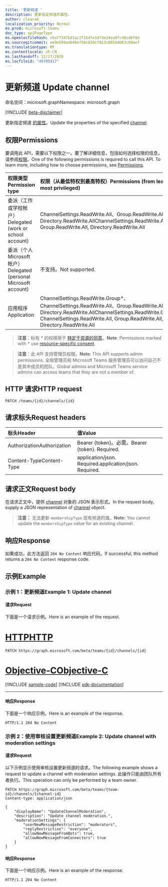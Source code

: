 ```yaml
---
title: '更新频道 '
description: 更新指定频道的属性。
author: clearab
localization_priority: Normal
ms.prod: microsoft-teams
doc_type: apiPageType
ms.openlocfilehash: c6af7347bd1ac2f164fe1d73e24ea9fc48cd6f8d
ms.sourcegitcommit: ee9e594ad64bef5bc839cf813c0854d083c00aef
ms.translationtype: MT
ms.contentlocale: zh-CN
ms.lasthandoff: 12/17/2020
ms.locfileid: "49705917"
---
```

# <a name="update-channel"></a><span data-ttu-id="24021-103">更新频道 </span><span class="sxs-lookup"><span data-stu-id="24021-103">Update channel</span></span>

<span data-ttu-id="24021-104">命名空间：microsoft.graph</span><span class="sxs-lookup"><span data-stu-id="24021-104">Namespace: microsoft.graph</span></span>

[!INCLUDE [beta-disclaimer](../../includes/beta-disclaimer.md)]

<span data-ttu-id="24021-105">更新指定频道 [的属性](../resources/channel.md)。</span><span class="sxs-lookup"><span data-stu-id="24021-105">Update the properties of the specified [channel](../resources/channel.md).</span></span>

## <a name="permissions"></a><span data-ttu-id="24021-106">权限</span><span class="sxs-lookup"><span data-stu-id="24021-106">Permissions</span></span>

<span data-ttu-id="24021-p101">要调用此 API，需要以下权限之一。要了解详细信息，包括如何选择权限的信息，请参阅[权限](/graph/permissions-reference)。</span><span class="sxs-lookup"><span data-stu-id="24021-p101">One of the following permissions is required to call this API. To learn more, including how to choose permissions, see [Permissions](/graph/permissions-reference).</span></span>

|<span data-ttu-id="24021-109">权限类型</span><span class="sxs-lookup"><span data-stu-id="24021-109">Permission type</span></span>      | <span data-ttu-id="24021-110">权限（从最低特权到最高特权）</span><span class="sxs-lookup"><span data-stu-id="24021-110">Permissions (from least to most privileged)</span></span>              |
|:--------------------|:---------------------------------------------------------|
|<span data-ttu-id="24021-111">委派（工作或学校帐户）</span><span class="sxs-lookup"><span data-stu-id="24021-111">Delegated (work or school account)</span></span> | <span data-ttu-id="24021-112">ChannelSettings.ReadWrite.All、Group.ReadWrite.All、Directory.ReadWrite.All</span><span class="sxs-lookup"><span data-stu-id="24021-112">ChannelSettings.ReadWrite.All, Group.ReadWrite.All, Directory.ReadWrite.All</span></span> |
|<span data-ttu-id="24021-113">委派（个人 Microsoft 帐户）</span><span class="sxs-lookup"><span data-stu-id="24021-113">Delegated (personal Microsoft account)</span></span> | <span data-ttu-id="24021-114">不支持。</span><span class="sxs-lookup"><span data-stu-id="24021-114">Not supported.</span></span>    |
|<span data-ttu-id="24021-115">应用程序</span><span class="sxs-lookup"><span data-stu-id="24021-115">Application</span></span> | <span data-ttu-id="24021-116">ChannelSettings.ReadWrite.Group\*、ChannelSettings.ReadWrite.All、Group.ReadWrite.All、Directory.ReadWrite.All</span><span class="sxs-lookup"><span data-stu-id="24021-116">ChannelSettings.ReadWrite.Group\*, ChannelSettings.ReadWrite.All, Group.ReadWrite.All, Directory.ReadWrite.All</span></span> |

> <span data-ttu-id="24021-117">**注意**：标有 \* 的权限用于 [特定于资源的同意]( https://aka.ms/teams-rsc)。</span><span class="sxs-lookup"><span data-stu-id="24021-117">**Note**: Permissions marked with \* use [resource-specific consent]( https://aka.ms/teams-rsc).</span></span>

> <span data-ttu-id="24021-118">**注意**：此 API 支持管理员权限。</span><span class="sxs-lookup"><span data-stu-id="24021-118">**Note**: This API supports admin permissions.</span></span> <span data-ttu-id="24021-119">全局管理员和 Microsoft Teams 服务管理员可以访问自己不是其中成员的团队。</span><span class="sxs-lookup"><span data-stu-id="24021-119">Global admins and Microsoft Teams service admins can access teams that they are not a member of.</span></span>

## <a name="http-request"></a><span data-ttu-id="24021-120">HTTP 请求</span><span class="sxs-lookup"><span data-stu-id="24021-120">HTTP request</span></span>
<!-- { "blockType": "ignored" } -->
```http
PATCH /teams/{id}/channels/{id}
```
## <a name="request-headers"></a><span data-ttu-id="24021-121">请求标头</span><span class="sxs-lookup"><span data-stu-id="24021-121">Request headers</span></span>
| <span data-ttu-id="24021-122">标头</span><span class="sxs-lookup"><span data-stu-id="24021-122">Header</span></span>       | <span data-ttu-id="24021-123">值</span><span class="sxs-lookup"><span data-stu-id="24021-123">Value</span></span> |
|:---------------|:--------|
| <span data-ttu-id="24021-124">Authorization</span><span class="sxs-lookup"><span data-stu-id="24021-124">Authorization</span></span>  | <span data-ttu-id="24021-p103">Bearer {token}。必需。</span><span class="sxs-lookup"><span data-stu-id="24021-p103">Bearer {token}. Required.</span></span>  |
| <span data-ttu-id="24021-127">Content-Type</span><span class="sxs-lookup"><span data-stu-id="24021-127">Content-Type</span></span>  | <span data-ttu-id="24021-p104">application/json. Required.</span><span class="sxs-lookup"><span data-stu-id="24021-p104">application/json. Required.</span></span>  |

## <a name="request-body"></a><span data-ttu-id="24021-130">请求正文</span><span class="sxs-lookup"><span data-stu-id="24021-130">Request body</span></span>

<span data-ttu-id="24021-131">在请求正文中，提供 [channel](../resources/channel.md) 对象的 JSON 表示形式。</span><span class="sxs-lookup"><span data-stu-id="24021-131">In the request body, supply a JSON representation of [channel](../resources/channel.md) object.</span></span>

> <span data-ttu-id="24021-132">**注意：** 无法更新 `membershipType` 现有频道的值。</span><span class="sxs-lookup"><span data-stu-id="24021-132">**Note:** You cannot update the `membershipType` value for an existing channel.</span></span>

## <a name="response"></a><span data-ttu-id="24021-133">响应</span><span class="sxs-lookup"><span data-stu-id="24021-133">Response</span></span>

<span data-ttu-id="24021-134">如果成功，此方法返回 `204 No Content` 响应代码。</span><span class="sxs-lookup"><span data-stu-id="24021-134">If successful, this method returns a `204 No Content` response code.</span></span>

## <a name="example"></a><span data-ttu-id="24021-135">示例</span><span class="sxs-lookup"><span data-stu-id="24021-135">Example</span></span>

### <a name="example-1-update-channel"></a><span data-ttu-id="24021-136">示例 1：更新频道</span><span class="sxs-lookup"><span data-stu-id="24021-136">Example 1: Update channel</span></span>

#### <a name="request"></a><span data-ttu-id="24021-137">请求</span><span class="sxs-lookup"><span data-stu-id="24021-137">Request</span></span>

<span data-ttu-id="24021-138">下面是一个请求示例。</span><span class="sxs-lookup"><span data-stu-id="24021-138">Here is an example of the request.</span></span>

# <a name="http"></a>[<span data-ttu-id="24021-139">HTTP</span><span class="sxs-lookup"><span data-stu-id="24021-139">HTTP</span></span>](#tab/http)
<!-- {
  "blockType": "request",
  "name": "patch_channel"
}-->
```http
PATCH https://graph.microsoft.com/beta/teams/{id}/channels/{id}
```
# <a name="objective-c"></a>[<span data-ttu-id="24021-140">Objective-C</span><span class="sxs-lookup"><span data-stu-id="24021-140">Objective-C</span></span>](#tab/objc)
[!INCLUDE [sample-code](../includes/snippets/objc/patch-channel-objc-snippets.md)]
[!INCLUDE [sdk-documentation](../includes/snippets/snippets-sdk-documentation-link.md)]

---

#### <a name="response"></a><span data-ttu-id="24021-141">响应</span><span class="sxs-lookup"><span data-stu-id="24021-141">Response</span></span>

<span data-ttu-id="24021-142">下面是一个响应示例。</span><span class="sxs-lookup"><span data-stu-id="24021-142">Here is an example of the response.</span></span> 

<!-- {
  "blockType": "response",
  "truncated": true,
  "@odata.type": "microsoft.graph.channel"
} -->
```http
HTTP/1.1 204 No Content
```

### <a name="example-2-update-channel-with-moderation-settings"></a><span data-ttu-id="24021-143">示例 2：使用审核设置更新频道</span><span class="sxs-lookup"><span data-stu-id="24021-143">Example 2: Update channel with moderation settings</span></span>

#### <a name="request"></a><span data-ttu-id="24021-144">请求</span><span class="sxs-lookup"><span data-stu-id="24021-144">Request</span></span>

<span data-ttu-id="24021-145">以下示例显示使用审核设置更新频道的请求。</span><span class="sxs-lookup"><span data-stu-id="24021-145">The following example shows a request to update a channel with moderation settings.</span></span> <span data-ttu-id="24021-146">此操作只能由团队所有者执行。</span><span class="sxs-lookup"><span data-stu-id="24021-146">This operation can only be performed by a team owner.</span></span>

<!-- {
  "blockType": "request",
  "name": "patch_channel_with_moderationSettings"
}-->

```http
PATCH https://graph.microsoft.com/beta/teams/{team-id}/channels/{channel-id}
Content-type: application/json

{
    "displayName": "UpdateChannelModeration",
    "description": "Update channel moderation.",
    "moderationSettings": {
        "userNewMessageRestriction": "moderators",
        "replyRestriction": "everyone",
        "allowNewMessageFromBots": true,
        "allowNewMessageFromConnectors": true
    }
}
```


#### <a name="response"></a><span data-ttu-id="24021-147">响应</span><span class="sxs-lookup"><span data-stu-id="24021-147">Response</span></span>

<span data-ttu-id="24021-148">下面是一个响应示例。</span><span class="sxs-lookup"><span data-stu-id="24021-148">Here is an example of the response.</span></span> 

<!-- {
  "blockType": "response",
  "truncated": true,
  "@odata.type": "microsoft.graph.channel"
} -->
```http
HTTP/1.1 204 No Content
```

<!-- uuid: 8fcb5dbc-d5aa-4681-8e31-b001d5168d79
2015-10-25 14:57:30 UTC -->
<!--
{
  "type": "#page.annotation",
  "description": "Patch channel",
  "keywords": "",
  "section": "documentation",
  "tocPath": "",
  "suppressions": [
  ]
}
-->


